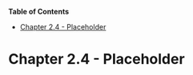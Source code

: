 <!-- START doctoc generated TOC please keep comment here to allow auto update -->
<!-- DON'T EDIT THIS SECTION, INSTEAD RE-RUN doctoc TO UPDATE -->
**Table of Contents**

- [Chapter 2.4 - Placeholder](#chapter-24---placeholder)

<!-- END doctoc generated TOC please keep comment here to allow auto update -->

# Chapter 2.4 - Placeholder
